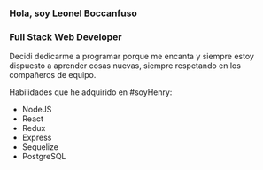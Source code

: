 ### Hola, soy Leonel Boccanfuso
### Full Stack Web Developer 
  
Decidi dedicarme a programar porque me encanta y siempre estoy dispuesto a aprender cosas nuevas, siempre respetando en los compañeros de equipo.

Habilidades que he adquirido en #soyHenry:
- NodeJS
- React
- Redux
- Express
- Sequelize
- PostgreSQL
<!--
**LeonelBoccanfuso/LeonelBoccanfuso** is a ✨ _special_ ✨ repository because its `README.md` (this file) appears on your GitHub profile.

Here are some ideas to get you started:

- 🔭 I’m currently working on ...
- 🌱 I’m currently learning ...
- 👯 I’m looking to collaborate on ...
- 🤔 I’m looking for help with ...
- 💬 Ask me about ...
- 📫 How to reach me: ...
- 😄 Pronouns: ...
- ⚡ Fun fact: ...
-->
